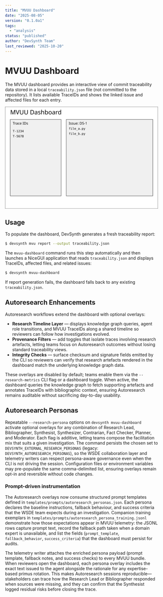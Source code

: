 ```yaml
---
title: "MVUU Dashboard"
date: "2025-08-05"
version: "0.1.0a1"
tags:
  - "analysis"
status: "published"
author: "DevSynth Team"
last_reviewed: "2025-10-20"
---
```


# MVUU Dashboard

The MVUU dashboard provides an interactive view of commit traceability data
stored in a local `traceability.json` file (not committed to the repository). It
lists available TraceIDs and shows the linked issue and affected files for each
entry.

![MVUU Dashboard](mvuu_dashboard.svg)

## Usage

To populate the dashboard, DevSynth generates a fresh traceability report:

```bash
$ devsynth mvu report --output traceability.json
```

The `mvuu-dashboard` command runs this step automatically and then launches a
NiceGUI application that reads `traceability.json` and displays TraceIDs,
affected files, and related issues:

```bash
$ devsynth mvuu-dashboard
```

If report generation fails, the dashboard falls back to any existing
`traceability.json`.

## Autoresearch Enhancements

Autoresearch workflows extend the dashboard with optional overlays:

- **Research Timeline Layer** — displays knowledge graph queries, agent role
  transitions, and MVUU TraceIDs along a shared timeline so reviewers can follow
  how investigations evolved.
- **Provenance Filters** — add toggles that isolate traces involving research
  artefacts, letting teams focus on Autoresearch outcomes without losing standard
  traceability views.
- **Integrity Checks** — surface checksum and signature fields emitted by the
  CLI so reviewers can verify that research artefacts rendered in the dashboard
  match the underlying knowledge graph data.

These overlays are disabled by default; teams enable them via the `--research-metrics` CLI flag or a dashboard toggle. When active, the dashboard queries the
knowledge graph to fetch supporting artefacts and annotates TraceIDs with
bibliographic context, ensuring Autoresearch remains auditable without
sacrificing day-to-day usability.

## Autoresearch Personas

Repeatable `--research-persona` options on `devsynth mvuu-dashboard` activate
optional overlays for any combination of Research Lead, Bibliographer,
Synthesist, Synthesizer, Contrarian, Fact Checker, Planner, and Moderator. Each
flag is additive, letting teams compose the facilitation mix that suits a given
investigation. The command persists the chosen set to
`DEVSYNTH_EXTERNAL_RESEARCH_PERSONAS` (legacy: `DEVSYNTH_AUTORESEARCH_PERSONAS`),
so the WSDE collaboration layer and telemetry writers can respect persona-aware
governance even when the CLI is not driving the session. Configuration files or
environment variables may pre-populate the same comma-delimited list, ensuring
overlays remain opt-in and reversible without code changes.

### Prompt-driven instrumentation

The Autoresearch overlays now consume structured prompt templates defined in
`templates/prompts/autoresearch_personas.json`. Each persona declares the
baseline instructions, fallback behaviour, and success criteria that the WSDE
team expects during an investigation. Companion training exemplars in
`templates/prompts/autoresearch_persona_training.jsonl` demonstrate how those
expectations appear in MVUU telemetry: the JSONL rows capture prompt text,
record the fallback path taken when a domain expert is unavailable, and list the
fields (`prompt_template`, `fallback_behavior`, `success_criteria`) that the
dashboard must persist for audits.

The telemetry writer attaches the enriched persona payload (prompt template,
fallback notes, and success checks) to every MVUU bundle. When reviewers open
the dashboard, each persona overlay includes the exact text issued to the agent
alongside the rationale for any expertise-based primus rotation. This makes
Autoresearch sessions reproducible—stakeholders can trace how the Research Lead
or Bibliographer responded when sources were missing, and they can confirm that
the Synthesist logged residual risks before closing the trace.
